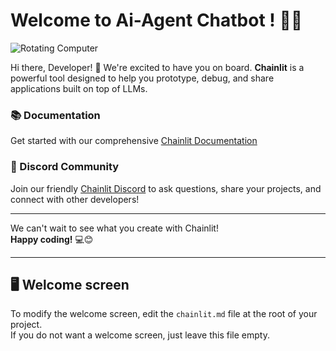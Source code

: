 # Welcome to Ai-Agent Chatbot  ! 🚀🤖

![Rotating Computer](https://media.tenor.com/2uyENRmiUt0AAAAC/computer-spin.gif)

Hi there, Developer! 👋 We're excited to have you on board. **Chainlit** is a powerful tool designed to help you prototype, debug, and share applications built on top of LLMs.

### 📚 Documentation  
Get started with our comprehensive [Chainlit Documentation](#)

### 💬 Discord Community  
Join our friendly [Chainlit Discord](#) to ask questions, share your projects, and connect with other developers!

---

We can't wait to see what you create with Chainlit!  
**Happy coding!** 💻😊

---

## 🖥️ Welcome screen

To modify the welcome screen, edit the `chainlit.md` file at the root of your project.  
If you do not want a welcome screen, just leave this file empty.
